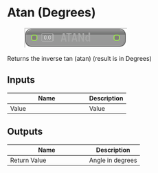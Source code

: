 # Atan (Degrees)

<div align="left" data-full-width="false">

<figure><img src="atan_-degrees.png" alt=""><figcaption></figcaption></figure>

</div>

Returns the inverse tan (atan) (result is in Degrees)

## Inputs

<table>
<thead><tr><th width="170">Name</th><th>Description</th></tr></thead>
<tbody>
<tr><td>Value</td><td>Value</td></tr>
</tbody>
</table>

## Outputs

<table>
<thead><tr><th width="170">Name</th><th>Description</th></tr></thead>
<tbody>
<tr><td>Return Value</td><td>Angle in degrees</td></tr>
</tbody>
</table>